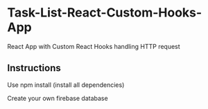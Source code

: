 # Task-List-React-Custom-Hooks-App
 React App with Custom React Hooks handling HTTP request
 
## Instructions

Use npm install (install all dependencies)

Create your own firebase database
